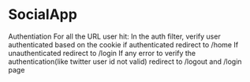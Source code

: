 # SocialApp
 
Authentiation For all the URL user hit: 
 In the auth filter, verify user authenticated based on the cookie
   if authenticated
     redirect to /home
   If unauthenticated
     redirect to /login
   If any error to verify the authentication(like twitter user id not valid)
     redirect to /logout and /login page
 
 
 

